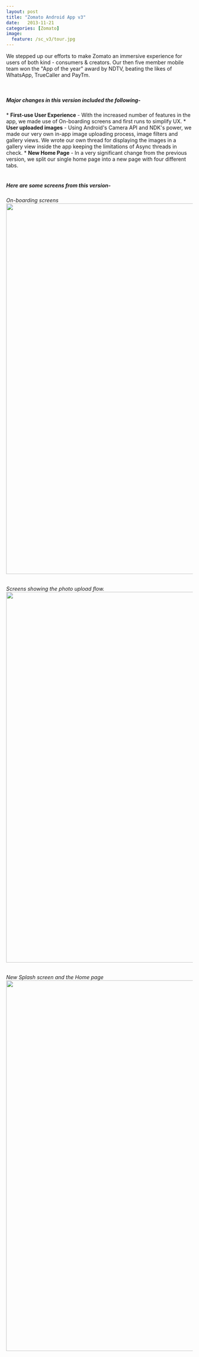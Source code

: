 ```yaml
---
layout: post
title: "Zomato Android App v3"
date:   2013-11-21
categories: [Zomato]
image:
  feature: /sc_v3/tour.jpg
---
```


We stepped up our efforts to make Zomato an immersive experience for users of both kind - consumers & creators. Our then five member mobile team won the "App of the year" award by NDTV, beating the likes of WhatsApp, TrueCaller and PayTm.


<!--more-->

<br>
<h5> Major changes in this version included the following-</h5>
* <b>First-use User Experience</b> - With the increased number of features in the app, we made use of On-boarding screens and first runs to simplify UX.
* <b>User uploaded images</b> - Using Android's Camera API and NDK's power, we made our very own in-app image uploading process, image filters and gallery views. We wrote our own thread for displaying the images in a gallery view inside the app keeping the limitations of Async threads in check.
* <b>New Home Page</b> - In a very significant change from the previous version, we split our single home page into a new page with four different tabs.
<br>
<br>

<h5> Here are some screens from this version- </h5>

*On-boarding screens*<br>
<img src="{{site.url}}/img/sc_v3/tour.jpg" height="1000" width="1000">
<br>
<br>

*Screens showing the photo upload flow.*<br>
<img src="{{site.url}}/img/sc_v3/photo_upload.jpg" height="1000" width="800">
<br>
<br>

*New Splash screen and the Home page*<br>
<img src="{{site.url}}/img/sc_v3/home.jpg" height="1000" width="600">
<br>
<br>


